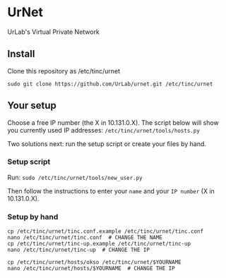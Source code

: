 UrNet
=====

UrLab's Virtual Private Network

## Install

Clone this repository as /etc/tinc/urnet

`sudo git clone https://github.com/UrLab/urnet.git /etc/tinc/urnet`

## Your setup

Choose a free IP number (the X in 10.131.0.X). The script below will show you currently used IP addresses:
`/etc/tinc/urnet/tools/hosts.py`

Two solutions next: run the setup script or create your files by hand.

### Setup script

Run:
`sudo /etc/tinc/urnet/tools/new_user.py`

Then follow the instructions to enter your `name` and your `IP number` (X in 10.131.0.X).

### Setup by hand

```
cp /etc/tinc/urnet/tinc.conf.example /etc/tinc/urnet/tinc.conf
nano /etc/tinc/urnet/tinc.conf  # CHANGE THE NAME
cp /etc/tinc/urnet/tinc-up.example /etc/tinc/urnet/tinc-up
nano /etc/tinc/urnet/tinc-up  # CHANGE THE IP

cp /etc/tinc/urnet/hosts/okso /etc/tinc/urnet/$YOURNAME
nano /etc/tinc/urnet/hosts/$YOURNAME  # CHANGE THE IP
```
